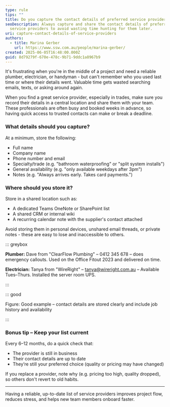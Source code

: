 ```yaml
---
type: rule
tips: ""
title: Do you capture the contact details of preferred service providers?
seoDescription: Always capture and share the contact details of preferred
  service providers to avoid wasting time hunting for them later.
uri: capture-contact-details-of-service-providers
authors:
  - title: Marina Gerber
    url: https://www.ssw.com.au/people/marina-gerber/
created: 2025-06-05T16:48:00.000Z
guid: 8d79279f-670e-478c-9b71-9ddc1a8967b9
---
```

It's frustrating when you're in the middle of a project and need a reliable plumber, electrician, or handyman - but can't remember who you used last time or where their details went. Valuable time gets wasted searching emails, texts, or asking around again.

<!--endintro-->

When you find a great service provider, especially in trades, make sure you record their details in a central location and share them with your team. These professionals are often busy and booked weeks in advance, so having quick access to trusted contacts can make or break a deadline.

### What details should you capture?

At a minimum, store the following:

* Full name
* Company name
* Phone number and email
* Specialty/trade (e.g. "bathroom waterproofing" or "split system installs")
* General availability (e.g. "only available weekdays after 3pm")
* Notes (e.g. "Always arrives early. Takes card payments.")

### Where should you store it?

Store in a shared location such as:

* A dedicated Teams OneNote or SharePoint list
* A shared CRM or internal wiki
* A recurring calendar note with the supplier's contact attached

Avoid storing them in personal devices, unshared email threads, or private notes - these are easy to lose and inaccessible to others.

::: greybox

**Plumber:** Dave from "ClearFlow Plumbing" – 0412 345 678 – does emergency callouts. Used on the Office Fitout 2023 and delivered on time.  

**Electrician:** Tanya from "WireRight" – tanya@wireright.com.au – Available Tues–Thurs. Installed the server room UPS.

:::

::: good

Figure: Good example – contact details are stored clearly and include job history and availability

:::

### Bonus tip – Keep your list current

Every 6–12 months, do a quick check that:

* The provider is still in business
* Their contact details are up to date
* They’re still your preferred choice (quality or pricing may have changed)

If you replace a provider, note why (e.g. pricing too high, quality dropped), so others don't revert to old habits.

- - -

Having a reliable, up-to-date list of service providers improves project flow, reduces stress, and helps new team members onboard faster.
